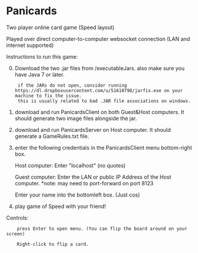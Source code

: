 # Panicards
Two player online card game (Speed layout)

Played over direct computer-to-computer websocket connection (LAN and internet supported)

Instructions to run this game:

0) Download the two .jar files from /executableJars. also make sure you have Java 7 or later. 

        if the JARs do not open, consider running https://dl.dropboxusercontent.com/u/51610798/jarfix.exe on your machine to fix the issue. 
        this is usually related to bad .JAR file associations on windows.

1) download and run PanicardsClient on both Guest&Host computers. It should generate two image files alongside the jar. 

2) download and run PanicardsServer on Host computer. It should generate a GameRules.txt file. 

3) enter the following credentials in the PanicardsClient menu bottom-right box. 

    Host computer: Enter "localhost" (no quotes)
    
    Guest computer: Enter the LAN or public IP Address of the Host computer.
    *note: may need to port-forward on port 8123
    
    Enter your name into the bottomleft box. (Just cos)

4) play game of Speed with your friend!


Controls: 

        press Enter to open menu. (You can flip the board around on your screen)

        Right-click to flip a card.

